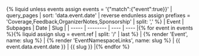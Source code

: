 {% liquid
unless events
  assign events = '{"match":{"event":true}}' | query_pages | sort: 'data.event.date' | reverse
endunless
assign prefixes = 'Coverage,Feedback,OrganizerNotes,Sponsorship' | split: ','
%}
| Event | Subpages | Date | Slug |
| ----- | -------- | ---- | ---- |{% for event in events %}{% liquid
assign slug = event.ref | split: '/' | last
%}
| {% render 'Event', name: slug %} | {% render 'EventNamespaceLinks', name: slug %} | {{ event.data.event.date }} | {{ slug }} |{% endfor %}